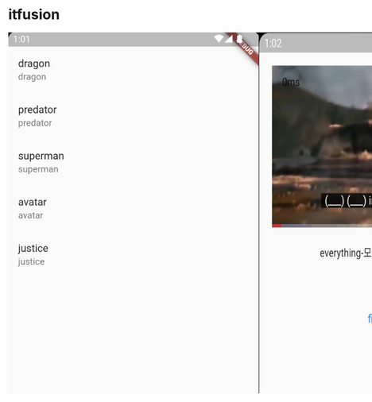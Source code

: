 # itfusion
<div align="center">
    <div style="display: flex;">
        <img src="./doc/videoList.png"/>
        <img src="./doc/playVideo.png"/>
    </div>
</div>

